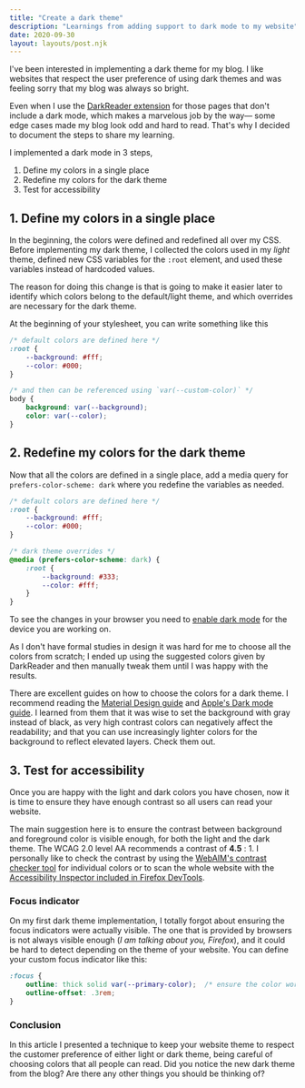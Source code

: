 ```yaml
---
title: "Create a dark theme"
description: "Learnings from adding support to dark mode to my website"
date: 2020-09-30
layout: layouts/post.njk
---
```


I've been interested in implementing a dark theme for my blog. I like websites that respect the user preference of using dark themes and was feeling sorry that my blog was always so bright.

Even when I use the [DarkReader extension](https://darkreader.org/) for those pages that don't include a dark mode, which makes a marvelous job by the way— some edge cases made my blog look odd and hard to read. That's why I decided to document the steps to share my learning.

I implemented a dark mode in 3 steps,
1. Define my colors in a single place
2. Redefine my colors for the dark theme
3. Test for accessibility


## 1. Define my colors in a single place
In the beginning, the colors were defined and redefined all over my CSS. Before implementing my dark theme, I collected the colors used in my _light_ theme, defined new CSS variables for the `:root` element, and used these variables instead of hardcoded values.

The reason for doing this change is that is going to make it easier later to identify which colors belong to the default/light theme, and which overrides are necessary for the dark theme.

At the beginning of your stylesheet, you can write something like this

``` css
/* default colors are defined here */
:root {
    --background: #fff;
    --color: #000;
}

/* and then can be referenced using `var(--custom-color)` */
body {
    background: var(--background);
    color: var(--color);
}
```


## 2. Redefine my colors for the dark theme
Now that all the colors are defined in a single place, add a media query for `prefers-color-scheme: dark` where you redefine the variables as needed.

``` css
/* default colors are defined here */
:root {
    --background: #fff;
    --color: #000;
}

/* dark theme overrides */
@media (prefers-color-scheme: dark) {
    :root {
        --background: #333;
        --color: #fff;
    }
}
```

To see the changes in your browser you need to [enable dark mode](https://www.theverge.com/2019/3/22/18270975/how-to-dark-mode-iphone-android-mac-windows-xbox-ps4-nintendo-switch) for the device you are working on.

As I don't have formal studies in design it was hard for me to choose all the colors from scratch; I ended up using the suggested colors given by DarkReader and then manually tweak them until I was happy with the results.

There are excellent guides on how to choose the colors for a dark theme. I recommend reading the [Material Design guide](https://material.io/design/color/dark-theme.html) and [Apple's Dark mode guide](https://developer.apple.com/design/human-interface-guidelines/ios/visual-design/dark-mode). I learned from them that it was wise to set the background with gray instead of black, as very high contrast colors can negatively affect the readability; and that you can use increasingly lighter colors for the background to reflect elevated layers. Check them out.


## 3. Test for accessibility
Once you are happy with the light and dark colors you have chosen, now it is time to ensure they have enough contrast so all users can read your website.

The main suggestion here is to ensure the contrast between background and foreground color is visible enough, for both the light and the dark theme. The WCAG 2.0 level AA recommends a contrast of **4.5** : 1. I personally like to check the contrast by using the [WebAIM's contrast checker tool](https://webaim.org/resources/contrastchecker/) for individual colors or to scan the whole website with the [Accessibility Inspector included in Firefox DevTools](https://developer.mozilla.org/en-US/docs/Tools/Accessibility_inspector).


### Focus indicator
On my first dark theme implementation, I totally forgot about ensuring the focus indicators were actually visible. The one that is provided by browsers is not always visible enough (_I am talking about you, Firefox_), and it could be hard to detect depending on the theme of your website. You can define your custom focus indicator like this:

``` css
:focus {
    outline: thick solid var(--primary-color);  /* ensure the color works for both themes */
    outline-offset: .3rem;
}
```

### Conclusion
In this article I presented a technique to keep your website theme to respect the customer preference of either light or dark theme, being careful of choosing colors that all people can read. Did you notice the new dark theme from the blog? Are there any other things you should be thinking of?